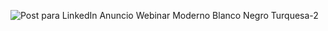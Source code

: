 ![Post para LinkedIn Anuncio Webinar Moderno Blanco Negro Turquesa-2](https://github.com/silviavanessasv/EjerciciosFullstack/assets/148786936/d02a2313-8ca8-46bc-9797-a06e34f63adb)
